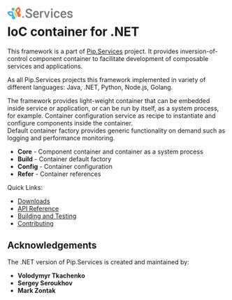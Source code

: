 # <img src="https://github.com/pip-services/pip-services/raw/master/design/Logo.png" alt="Pip.Services Logo" style="max-width:30%"> <br/> IoC container for .NET

This framework is a part of [Pip.Services](https://github.com/pip-services/pip-services) project.
It provides inversion-of-control component container to facilitate development of composable services and applications.

As all Pip.Services projects this framework implemented in variety of different languages: Java, .NET, Python, Node.js, Golang. 

The framework provides light-weight container that can be embedded inside service or application, or can be run by itself,
as a system process, for example. Container configuration service as recipe to instantiate and configure components inside the container.  
Default container factory provides generic functionality on demand such as logging and performance monitoring.

- **Core** - Component container and container as a system process
- **Build** - Container default factory
- **Config** - Container configuration
- **Refer** - Container references

Quick Links:

* [Downloads](https://github.com/pip-services/pip-services-container-dotnet/blob/master/doc/Downloads.md)
* [API Reference](http://htmlpreview.github.io/?https://github.com/pip-services/pip-services-container-dotnet/blob/master/doc/api/index.html)
* [Building and Testing](https://github.com/pip-services/pip-services-container-dotnet/blob/master/doc/Development.md)
* [Contributing](https://github.com/pip-services/pip-services-container-dotnet/blob/master/doc/Development.md/#contrib)

## Acknowledgements

The .NET version of Pip.Services is created and maintained by:
- **Volodymyr Tkachenko**
- **Sergey Seroukhov**
- **Mark Zontak**
